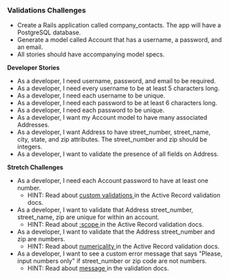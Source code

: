 ### Validations Challenges

- Create a Rails application called company_contacts. The app will have a PostgreSQL database.
- Generate a model called Account that has a username, a password, and an email.
- All stories should have accompanying model specs.

**Developer Stories**
- As a developer, I need username, password, and email to be required.
- As a developer, I need every username to be at least 5 characters long.
- As a developer, I need each username to be unique.
- As a developer, I need each password to be at least 6 characters long.
- As a developer, I need each password to be unique.
- As a developer, I want my Account model to have many associated Addresses.
- As a developer, I want Address to have street_number, street_name, city, state, and zip attributes. The street_number and zip should be integers.
- As a developer, I want to validate the presence of all fields on Address.

**Stretch Challenges**  

- As a developer, I need each Account password to have at least one number.
  - HINT: Read about [ custom validations ](https://guides.rubyonrails.org/active_record_validations.html#performing-custom-validations) in the Active Record validation docs.
- As a developer, I want to validate that Address street_number, street_name, zip are unique for within an account.
  - HINT: Read about [ :scope ](https://guides.rubyonrails.org/active_record_validations.html#uniqueness) in the Active Record validation docs.
- As a developer, I want to validate that the Address street_number and zip are numbers.
  - HINT: Read about [ numericality ](https://edgeguides.rubyonrails.org/active_record_validations.html#numericality) in the Active Record validation docs.
- As a developer, I want to see a custom error message that says "Please, input numbers only" if street_number or zip code are not numbers.
  - HINT: Read about [ message ](https://edgeguides.rubyonrails.org/active_record_validations.html#message) in the  validation docs.